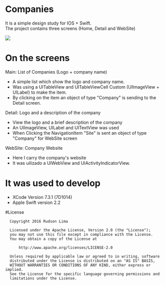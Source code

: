 # Companies

It is a simple design study for IOS + Swift.<br>
The project contains three screens (Home, Detail and WebSite)

<img src="https://github.com/rudsonlive/companies-ios/blob/master/Image/image_companies.png">

# On the screens

Main: List of Companies (Logo + company name)
  - A simple list which show the logo and company name.
  - Was using a UITableView and UITableViewCell Custom (UIImageView + UILabel) to make the item.
  - By clicking on the item an object of type "Company" is sending to the Detail screen.

Detail: Logo and a description of the company
  - View the logo and a brief description of the company
  - An UIImageView, UILabel and UITextView was used
  - When Clicking the NavigationItem "Site" is sent an object of type "Company" for WebSite screen

WebSite: Company Website
  - Here I carry the company's website
  - It was uilizado a UIWebView and UIActivityIndicatorView.

# It was used to develop
  - XCode Version 7.3.1 (7D1014)
  - Apple Swift version 2.2

#License
```
  Copyright 2016 Rudson Lima
 
  Licensed under the Apache License, Version 2.0 (the "License");
  you may not use this file except in compliance with the License.
  You may obtain a copy of the License at
 
      http://www.apache.org/licenses/LICENSE-2.0
 
  Unless required by applicable law or agreed to in writing, software
  distributed under the License is distributed on an "AS IS" BASIS,
  WITHOUT WARRANTIES OR CONDITIONS OF ANY KIND, either express or implied.
  See the License for the specific language governing permissions and
  limitations under the License.
 
````
